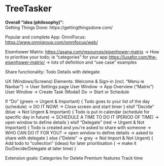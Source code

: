 # TreeTasker
<p><strong>Overall “idea (philosophy)”:</strong><br/>
Getting Things Done: https://gettingthingsdone.com/</p>

Popular and complete App:
OmniFocus: https://www.omnigroup.com/omnifocus/web/

Eisenhower Matrix:
https://asana.com/resources/eisenhower-matrix
→ How to prioritise your todo; ie “categories” for your app
https://luxafor.com/the-eisenhower-matrix/
→ lots of definition and “use case” examples

Share functionality:
Todo Details with delegate

UX (Windows/Screens) Elements:
Welcome & Sign-in (incl. “Menu ie Navbar”) → User Settings page
User Window → App Overview (“Matrix”)
User Window → Create Task (Modal)
Do → Start or Schedule

If “Do” (green → Urgent & Important) {
	Todo goes to your list of the day (schedule) → DO IT NOW! → Close screen and start timer
}
elsif “Decide” (blue → Not Urgent & Important) {
	Todo is put in calendar (schedule for specific day in future) → SCHEDULE A TIME TO DO IT (PERIOD OF TIME) → open window to define details
}
elsif “Delegate” (red → Urgent & Not Important) {
	Todo is created and you're asked to share with someone → WHO CAN DO IT FOR YOU? → open window to define details → asked to share with delegate
}
else (“Delete” → grey → Not Import & Not Urgent) {
	Add todo to “collection” (ideas) for later prioritisation ( → make it Do/Decide/Delegate at later time)
}


Extension goals:
Categories for Delete
Premium features
Track time
